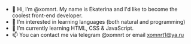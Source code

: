 - 👋 Hi, I’m @xomnrt. My name is Ekaterina and I'd like to become the coolest front-end developer. 
- 👀 I’m interested in learning languages (both natural and programming)
- 🌱 I’m currently learning HTML, CSS & JavaScript.
- 📫 You can contact me via telegram @xomnrt or email xomnrt1@ya.ru

<!---
xomnrt/xomnrt is a ✨ special ✨ repository because its `README.md` (this file) appears on your GitHub profile.
You can click the Preview link to take a look at your changes.
--->
